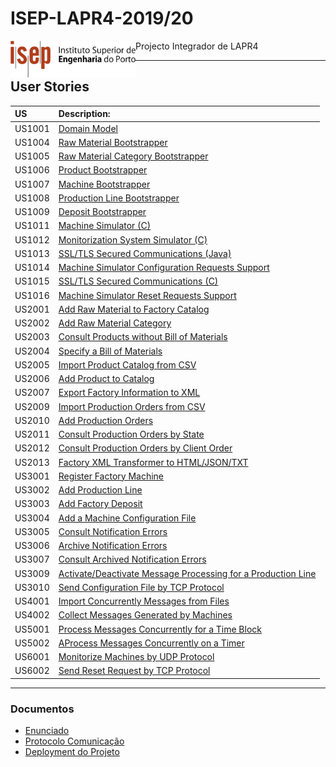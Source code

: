 # ISEP-LAPR4-2019/20

<img align="left" width="200" height="" src="/Files/isep_logo.png">

Projecto Integrador de LAPR4

----------------------------

## User Stories

| US  | Description:                                                              |
|:----|:------------------------------------------------------------------------|
| US1001 | [Domain Model](Documents/Analysis_and_Design/US1001_issue0/dm.md) |
| US1004 | [Raw Material Bootstrapper](Documents/Analysis_and_Design/US1004_issue1/Register_Material_Bootstrapper.md) |
| US1005 | [Raw Material Category Bootstrapper](Documents/Analysis_and_Design/US1005_issue2/Register_Material_Category_Bootstrapper.md) |
| US1006 | [Product Bootstrapper](Documents/Analysis_and_Design/US1006_issue3/RegisterProduct_Bootstrap.md) |
| US1007 | [Machine Bootstrapper](Documents/Analysis_and_Design/US1007_issue4/Machines_Bootstrap_US1007.md) |
| US1008 | [Production Line Bootstrapper](Documents/Analysis_and_Design/US1008_issue5n/Register_Production_Line_Bootstrap_US_1008.md) |
| US1009 | [Deposit Bootstrapper](Documents/Analysis_and_Design/US1009_issue6/Deposit_Bootstrap_US_1009.md) |
| US1011 | [Machine Simulator (C)](Documents/Analysis_and_Design/US1011_issue27/Machine_Simulator.md) |
| US1012 | [Monitorization System Simulator (C)](Documents/Analysis_and_Design/US1012_issue28/MachineSimulator_Monitoring_System.md) |
| US1013 | [SSL/TLS Secured Communications (Java)](Documents/Analysis_and_Design/US1013_issue43/SSL_TLS_SECURE_COMMUNICATIONS_1013.md) |
| US1014 | [Machine Simulator Configuration Requests Support](Documents/Analysis_and_Design/US1014_issue36/Pedidos_CONFIG_Simulador.md) |
| US1015 | [SSL/TLS Secured Communications (C)](Documents/Analysis_and_Design/US1015_issue37/protect_communications.md)|
| US1016 | [Machine Simulator Reset Requests Support](Documents/Analysis_and_Design/US1016_issue38/PedidosRESET_Simulador.md)|
| US2001 | [Add Raw Material to Factory Catalog](Documents/Analysis_and_Design/US2001_issue7/AddRawMaterialToTheCatalog.md) |
| US2002 | [Add Raw Material Category](Documents/Analysis_and_Design/US2002_issue8/Add_Raw_Material_Category_US2002.md)  |
| US2003 | [Consult Products without Bill of Materials](Documents/Analysis_and_Design/US2003_issue9/CheckProductsWithoutBOM.md)   |
| US2004 | [Specify a Bill of Materials](Documents/Analysis_and_Design/US2004_issue10/Specify_BOM_Item_2004.md)   |
| US2005 | [Import Product Catalog from CSV](Documents/Analysis_and_Design/US2005_issue11/Import_Products_Catalog_2005.md) |
| US2006 | [Add Product to Catalog](Documents/Analysis_and_Design/US2006_issue12/Add_Products_To_Product_Catalog_US2006.md)|
| US2007 | [Export Factory Information to XML](Documents/Analysis_and_Design/US2007_issue35/ExportFactoryInformationToAXMLFile.md)|
| US2009 | [Import Production Orders from CSV](Documents/Analysis_and_Design/US2009_issue19/import_prod_orders_from_csv.md)  |
| US2010 | [Add Production Orders](Documents/Analysis_and_Design/US2010_issue20/add_prod_order.md) |
| US2011 | [Consult Production Orders by State](Documents/Analysis_and_Design/US2011_issue21/consult_prod_orders_state.md) |
| US2012 | [Consult Production Orders by Client Order](Documents/Analysis_and_Design/US2012_issue22/consult_prod_orders_byOrder.md) |
| US2013 | [Factory XML Transformer to HTML/JSON/TXT](Documents/Analysis_and_Design/US2013_issue39/XML_Format_Transformer_2013.md) |
| US3001 | [Register Factory Machine](Documents/Analysis_and_Design/US3001_issue13/RegisterNewMachine.md) |
| US3002 | [Add Production Line](Documents/Analysis_and_Design/US3002_issue14/Specify_Production_Line_US_3002.md) |
| US3003 | [Add Factory Deposit](Documents/Analysis_and_Design/US3003_issue15/SpecifyDeposit.md) |
| US3004 | [Add a Machine Configuration File](Documents/Analysis_and_Design/US3004_issue23/AddAConfigurationFile.md) |
| US3005 | [Consult Notification Errors](Documents/Analysis_and_Design/US3005_issue24/Consult_Notification_Errors_US_3005.md) |
| US3006 | [Archive Notification Errors](Documents/Analysis_and_Design/US3006_issue25/Archive_Notification_Errors_3006.md) |
| US3007 | [Consult Archived Notification Errors](Documents/Analysis_and_Design/US3007_issue26/Consult_Archived_Notification_Errors_US_3007.md) |
| US3009 | [Activate/Deactivate Message Processing for a Production Line](Documents/Analysis_and_Design/US3009_issue42/SCM_US3009.md) |
| US3010 | [Send Configuration File by TCP Protocol](Documents/Analysis_and_Design/US3010_issue40/TCP_SEND_CONFIG_FILE_3010.md) |
| US4001 | [Import Concurrently Messages from Files](Documents/Analysis_and_Design/US4001_issue30/SCM_US4001.md) |
| US4002 | [Collect Messages Generated by Machines](Documents/Analysis_and_Design/US4002_issue31/SCM_US4002.md) |
| US5001 | [Process Messages Concurrently for a Time Block](Documents/Analysis_and_Design/US5001_issue33/SCM_US5001.md) |
| US5002 | [AProcess Messages Concurrently on a Timer](Documents/Analysis_and_Design/US5002_issue44/SCM_US5002.md) |
| US6001 | [Monitorize Machines by UDP Protocol](Documents/Analysis_and_Design/US6001_issue32/SMM_Monitorize_Machine_States_US_6001.md) |
| US6002 | [Send Reset Request by TCP Protocol](Documents/Analysis_and_Design/US6002_issue41/SMM_Request_Machine_Reset_US_6002.md) |

----------------------------------------------------------------------

### Documentos

* [Enunciado](Statements/enunciado.pdf)
* [Protocolo Comunicação](Statements/protocolo_comunicacao.pdf)
* [Deployment do Projeto](Statements/project_deploy.pdf)

